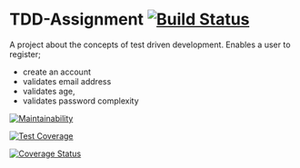 # TDD-Assignment  [![Build Status](https://travis-ci.org/armstrongsouljah/tdd-assignment.svg?branch=ft-authentication)](https://travis-ci.org/armstrongsouljah/tdd-assignment)

A project about the concepts of test driven development.
Enables a user to register;
 - create an account
 - validates email address
 - validates age,
 - validates password complexity
 
[![Maintainability](https://api.codeclimate.com/v1/badges/a99a88d28ad37a79dbf6/maintainability)](https://codeclimate.com/github/codeclimate/codeclimate/maintainability)

[![Test Coverage](https://api.codeclimate.com/v1/badges/a99a88d28ad37a79dbf6/test_coverage)](https://codeclimate.com/github/codeclimate/codeclimate/test_coverage)

[![Coverage Status](https://coveralls.io/repos/github/armstrongsouljah/tdd-assignment/badge.svg?branch=develop)](https://coveralls.io/github/armstrongsouljah/tdd-assignment?branch=develop)


